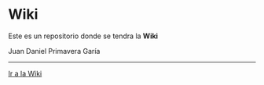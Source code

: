 # Wiki

Este es un repositorio donde se tendra la **Wiki**

 Juan Daniel Primavera Garía

---

[Ir a la Wiki](https://oakisland22.github.io/Wiki/)